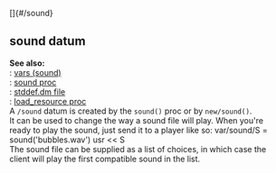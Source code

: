 []{#/sound}    
## sound datum    
**See also:**    
:   [vars (sound)](/ref/sound/var)    
:   [sound proc](/ref/proc/sound)    
:   [stddef.dm file](/ref/%7B%7Bappendix%7D%7D/stddef%2edm)    
:   [load_resource proc](/ref/proc/load_resource)    
A `/sound` datum is created by the `sound()` proc or by `new/sound()`.    
It can be used to change the way a sound file will play. When you\'re    
ready to play the sound, just send it to a player like so: var/sound/S =    
sound(\'bubbles.wav\') usr \<\< S    
The sound file can be supplied as a list of choices, in which case the    
client will play the first compatible sound in the list.  